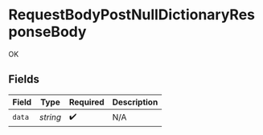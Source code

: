 # RequestBodyPostNullDictionaryResponseBody

OK


## Fields

| Field              | Type               | Required           | Description        |
| ------------------ | ------------------ | ------------------ | ------------------ |
| `data`             | *string*           | :heavy_check_mark: | N/A                |